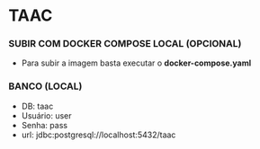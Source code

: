 # TAAC

### SUBIR COM DOCKER COMPOSE LOCAL (OPCIONAL)
- Para subir a imagem basta executar o **docker-compose.yaml**


### BANCO (LOCAL)
- DB: taac
- Usuário: user
- Senha: pass
- url: jdbc:postgresql://localhost:5432/taac
